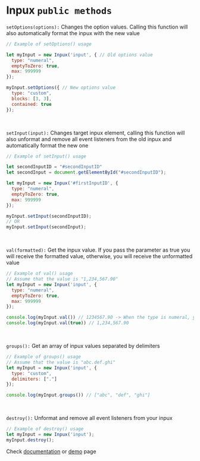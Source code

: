 # Inpux `public methods`

`setOptions(options):` Changes the option values. Calling this function will also automatically format the inpux with the new value
```js
// Example of setOptions() usage

let myInput = new Inpux('input', { // Old options value
  type: "numeral",
  emptyToZero: true,
  max: 999999
});

myInput.setOptions({ // New options value
  type: "custom",
  blocks: [3, 3],
  contained: true
});
```
<br/>

`setInput(input):` Changes target inpux element, calling this function will also unformat and remove all event listeners from the old inpux and automatically format the new one
```js
// Example of setInput() usage

let secondInputID = "#secondInputID"
let secondInput = document.getElementById("#secondInputID");

let myInput = new Inpux('#firstInputID', {
  type: "numeral",
  emptyToZero: true,
  max: 999999
});

myInput.setInput(secondInputID);
// OR
myInput.setInput(secondInput);
```
<br/>

`val(formatted):` Get the inpux value. If you pass the parameter as true you will receive the formatted value, otherwise, you will receive the unformatted value
```js
// Example of val() usage
// Assume that the value is "1,234,567.90"
let myInput = new Inpux('input', { 
  type: "numeral",
  emptyToZero: true,
  max: 999999
});

console.log(myInput.val()) // 1234567.90 -> When the type is numeral, you will get the decimal delimiter
console.log(myInput.val(true)) // 1,234,567.90
```
<br/>

`groups():` Get an array of inpux values separated by delimiters
```js
// Example of groups() usage
// Assume that the value is "abc.def.ghi"
let myInput = new Inpux('input', { 
  type: "custom",
  delimiters: ["."]
});

console.log(myInput.groups()) // ["abc", "def", "ghi"]
```
<br/>

`destroy():` Unformat and remove all event listeners from your inpux
```js
// Example of destroy() usage
let myInput = new Inpux('input');
myInput.destroy();
```
Check [documentation](https://github.com/GuiferrSouza/inpux/blob/main/docs/documentation.md) or [demo](https://github.com/GuiferrSouza/inpux/blob/main/docs/documentation.md)  page
